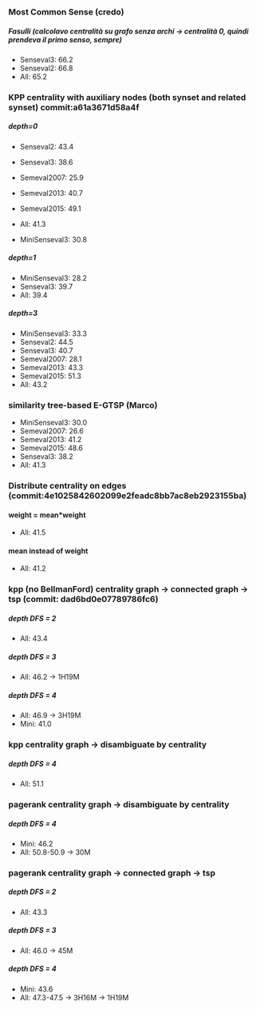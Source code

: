 ### Most Common Sense (credo)
##### Fasulli (calcolavo centralità su grafo senza archi -> centralità 0, quindi prendeva il primo senso, sempre)
* Senseval3: 66.2
* Senseval2: 66.8
* All: 65.2

### KPP centrality with auxiliary nodes (both synset and related synset) commit:a61a3671d58a4f
##### depth=0
* Senseval2: 43.4
* Senseval3: 38.6
* Semeval2007: 25.9
* Semeval2013: 40.7
* Semeval2015: 49.1
* All: 41.3

* MiniSenseval3: 30.8

##### depth=1
* MiniSenseval3: 28.2
* Senseval3: 39.7
* All: 39.4

##### depth=3
* MiniSenseval3: 33.3
* Senseval2: 44.5
* Senseval3: 40.7
* Semeval2007: 28.1
* Semeval2013: 43.3
* Semeval2015: 51.3
* All: 43.2

### similarity tree-based E-GTSP (Marco)
* MiniSenseval3: 30.0
* Semeval2007: 26.6
* Semeval2013: 41.2
* Semeval2015: 48.6
* Senseval3: 38.2
* All: 41.3

### Distribute centrality on edges (commit:4e1025842602099e2feadc8bb7ac8eb2923155ba)
#### weight = mean*weight
* All: 41.5

#### mean instead of weight
* All: 41.2

### kpp (no BellmanFord) centrality graph -> connected graph -> tsp (commit: dad6bd0e07789786fc6)
##### depth DFS = 2
* All: 43.4

##### depth DFS = 3 
* All: 46.2 -> 1H19M

##### depth DFS = 4
* All: 46.9 -> 3H19M
* Mini: 41.0

### kpp centrality graph -> disambiguate by centrality
##### depth DFS = 4
* All: 51.1

### pagerank centrality graph -> disambiguate by centrality
##### depth DFS = 4
* Mini: 46.2
* All: 50.8-50.9 -> 30M

### pagerank centrality graph -> connected graph -> tsp
##### depth DFS = 2
* All: 43.3

##### depth DFS = 3
* All: 46.0 -> 45M

##### depth DFS = 4
* Mini: 43.6
* All: 47.3-47.5 -> 3H16M -> 1H19M

